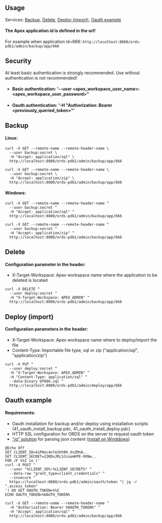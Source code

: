 ## Usage
Services: [Backup](USAGE.md#backup), [Delete](USAGE.md#delete), [Deploy (import)](/USAGE.md#deploy-import), [Oauth example](/USAGE.md#oauth-example)
#### The Apex application id is defined in the url!
For example when application id=666: ````http://localhost:8080/ords-pdb1/admin/backup/app/666````

## Security
At least basic authentication is strongly recommended. Use without authentication is not recommended!
- #### Basic authentication: '--user <apex_workspace_user_name>:<apex_workspace_user_password>"
- #### Oauth authentication: '-H "Authorization: Bearer <previously_queried_token>"'

## Backup
#### Linux:
```
curl -X GET --remote-name --remote-header-name \
  --user backup:secret \
  -H "Accept: application/sql" \
  http://localhost:8080/ords-pdb1/admin/backup/app/666
  
curl -X GET --remote-name --remote-header-name \
  --user backup:secret \
  -H "Accept: application/zip" \
  http://localhost:8080/ords-pdb1/admin/backup/app/666
```
#### Windows:
```
curl -X GET --remote-name --remote-header-name ^
  --user backup:secret ^
  -H "Accept: application/sql" ^
  http://localhost:8080/ords-pdb1/admin/backup/app/666
  
curl -X GET --remote-name --remote-header-name ^
  --user backup:secret ^
  -H "Accept: application/zip" ^
  http://localhost:8080/ords-pdb1/admin/backup/app/666
```

## Delete
#### Configuration parameter in the header:
- X-Target-Workspace: Apex workspace name where the application to be deleted is located
```
curl -X DELETE ^
  --user deploy:secret ^
  -H "X-Target-Workspace: APEX_ADMIN" ^
  http://localhost:8080/ords-pdb1/admin/backup/app/666
```

## Deploy (import)
#### Configuration parameters in the header:
- X-Target-Workspace: Apex workspace name where to deploy/import the file
- Content-Type: Importable file type, sql or zip ("application/sql", "application/zip")
```
curl -X PUT ^
  --user deploy:secret ^
  -H "X-Target-Workspace: APEX_ADMIN" ^
  -H "Content-Type: application/sql" ^
  --data-binary @f666.sql ^
  http://localhost:8080/ords-pdb1/admin/deploy/app/666
```

## Oauth example
#### Requirements:
- Oauth installation for backup and/or deploy using installation scripts (41_oauth_install_backup.pdc, 41_oauth_install_deploy.pdc)
- HTTP SSL configuration for ORDS on the server to request oauth token
- ["jq" solution](https://stedolan.github.io/jq) for parsing json content ([install on Winddows](https://bobbyhadz.com/blog/install-and-use-jq-on-windows))

```
@Echo Off
SET CLIENT_ID=4iPHoc4n7eShh9H_XvZMnA..
SET CLIENT_SECRET=22KDuJRLSJcuamKPE-9XNw..
FOR /F %%I in ('
curl -X POST ^
  --user "%CLIENT_ID%:%CLIENT_SECRET%" ^
  --data-raw "grant_type=client_credentials" ^
  --insecure ^
  https://localhost:8080/ords-pdb1/admin/oauth/token ^| jq -r ".access_token"
') DO SET OAUTH_TOKEN=%%I
ECHO OAUTH_TOKEN=%OAUTH_TOKEN%

curl -X GET --remote-name --remote-header-name ^
  -H "Authorization: Bearer %OAUTH_TOKEN%" ^
  -H "Accept: application/sql" ^
  http://localhost:8080/ords-pdb1/admin/backup/app/666
```
